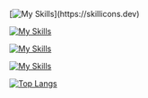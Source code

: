[![My Skills](https://skillicons.dev/icons?i=ableton,)](https://skillicons.dev)

[![My Skills](https://skillicons.dev/icons?i=git,github)](https://skillicons.dev)

[![My Skills](https://skillicons.dev/icons?i=ts,js,cs)](https://skillicons.dev)

[![My Skills](https://skillicons.dev/icons?i=nuxtjs,vue,react,firebase)](https://skillicons.dev)

[![Top Langs](https://github-readme-stats.vercel.app/api/top-langs/?username=scriptedcity&layout=compact
)](https://github.com/anuraghazra/github-readme-stats)
